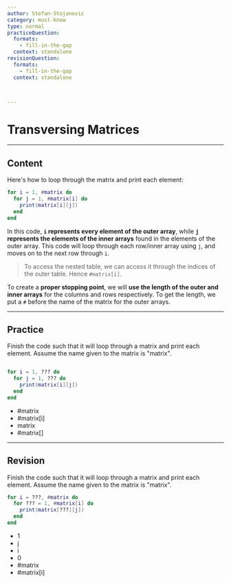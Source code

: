 ```yaml
---
author: Stefan-Stojanovic
category: must-know
type: normal
practiceQuestion:
  formats:
    - fill-in-the-gap
  context: standalone
revisionQuestion:
  formats:
    - fill-in-the-gap
  context: standalone



---
```


# Transversing Matrices

---
## Content


Here's how to loop through the matrix and print each element:

```lua
for i = 1, #matrix do
  for j = 1, #matrix[i] do
    print(matrix[i][j])
  end
end
```

In this code, **`i` represents every element of the outer array**, while **`j` represents the elements of the inner arrays** found in the elements of the outer array. This code will loop through each row/inner array using `j`, and moves on to the next row through `i`. 

> To access the nested table, we can access it through the indices of the outer table. Hence `#matrix[i]`.

To create a **proper stopping point**, we will **use the length of the outer and inner arrays** for the columns and rows respectively. To get the length, we put a `#` before the name of the matrix for the outer arrays.


---
## Practice

Finish the code such that it will loop through a matrix and print each element. Assume the name given to the matrix is "matrix".

```lua

for i = 1, ??? do
  for j = 1, ??? do
    print(matrix[i][j])
  end
end

```

- #matrix
- #matrix[i]
- matrix
- #matrix[]


---
## Revision

Finish the code such that it will loop through a matrix and print each element. Assume the name given to the matrix is "matrix".

```lua
for i = ???, #matrix do
  for ??? = 1, #matrix[i] do
    print(matrix[???][j])
  end
end
```


- 1
- j
- i
- 0
- #matrix
- #matrix[i]